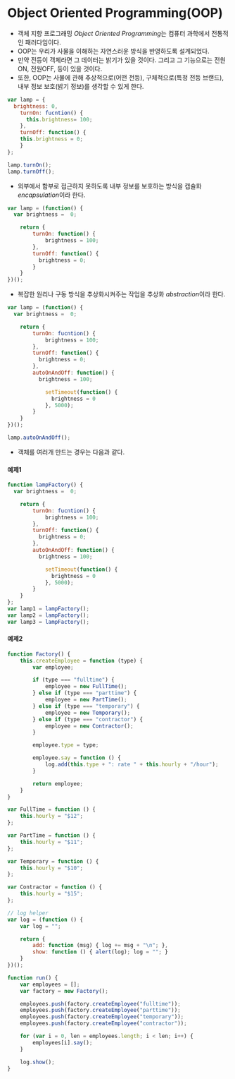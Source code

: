 # Object Oriented Programming(OOP)
- 객체 지향 프로그래밍 *Object Oriented Programming*는 컴퓨터 과학에서 전통적인 패러다임이다.
- OOP는 우리가 사물을 이해하는 자연스러운 방식을 반영하도록 설계되었다.
- 만약 전등이 객체라면 그 데이터는 밝기가 있을 것이다. 그리고 그 기능으로는 전원ON, 전원OFF, 등이 있을 것이다.
- 또한, OOP는 사물에 관해 추상적으로(어떤 전등), 구체적으로(특정 전등 브랜드), 내부 정보 보호(밝기 정보)를 생각할 수 있게 한다.
```javascript
var lamp = {
  brightness: 0,
    turnOn: fucntion() {
      this.brightness= 100;
    },
    turnOff: function() {
    this.brightness = 0;
    }
};

lamp.turnOn();
lamp.turnOff();
```
- 외부에서 함부로 접근하지 못하도록 내부 정보를 보호하는 방식을 캡슐화 *encapsulation*이라 한다.
```javascript
var lamp = (function() {
  var brightness =  0;

    return {
        turnOn: function() {
            brightness = 100;
        },
        turnOff: function() {
          brightness = 0;
        }
    }
})();
```
- 복잡한 원리나 구동 방식을 추상화시켜주는 작업을 추상화 *abstraction*이라 한다.
```javascript
var lamp = (function() {
  var brightness =  0;

    return {
        turnOn: fucntion() {
            brightness = 100;
        },
        turnOff: function() {
          brightness = 0;
        },
        autoOnAndOff: function() {
          brightness = 100;

            setTimeout(function() {
              brightness = 0
            }, 5000);
        }
    }
})();

lamp.autoOnAndOff();
```
- 객체를 여러개 만드는 경우는 다음과 같다.
#### 예제1
```javascript
function lampFactory() {
  var brightness =  0;

    return {
        turnOn: fucntion() {
            brightness = 100;
        },
        turnOff: function() {
          brightness = 0;
        },
        autoOnAndOff: function() {
          brightness = 100;

            setTimeout(function() {
              brightness = 0
            }, 5000);
        }
    }
};
var lamp1 = lampFactory();
var lamp2 = lampFactory();
var lamp3 = lampFactory();
```
#### 예제2
```javascript
function Factory() {
    this.createEmployee = function (type) {
        var employee;

        if (type === "fulltime") {
            employee = new FullTime();
        } else if (type === "parttime") {
            employee = new PartTime();
        } else if (type === "temporary") {
            employee = new Temporary();
        } else if (type === "contractor") {
            employee = new Contractor();
        }

        employee.type = type;

        employee.say = function () {
            log.add(this.type + ": rate " + this.hourly + "/hour");
        }

        return employee;
    }
}

var FullTime = function () {
    this.hourly = "$12";
};

var PartTime = function () {
    this.hourly = "$11";
};

var Temporary = function () {
    this.hourly = "$10";
};

var Contractor = function () {
    this.hourly = "$15";
};

// log helper
var log = (function () {
    var log = "";

    return {
        add: function (msg) { log += msg + "\n"; },
        show: function () { alert(log); log = ""; }
    }
})();

function run() {
    var employees = [];
    var factory = new Factory();

    employees.push(factory.createEmployee("fulltime"));
    employees.push(factory.createEmployee("parttime"));
    employees.push(factory.createEmployee("temporary"));
    employees.push(factory.createEmployee("contractor"));

    for (var i = 0, len = employees.length; i < len; i++) {
        employees[i].say();
    }

    log.show();
}
```